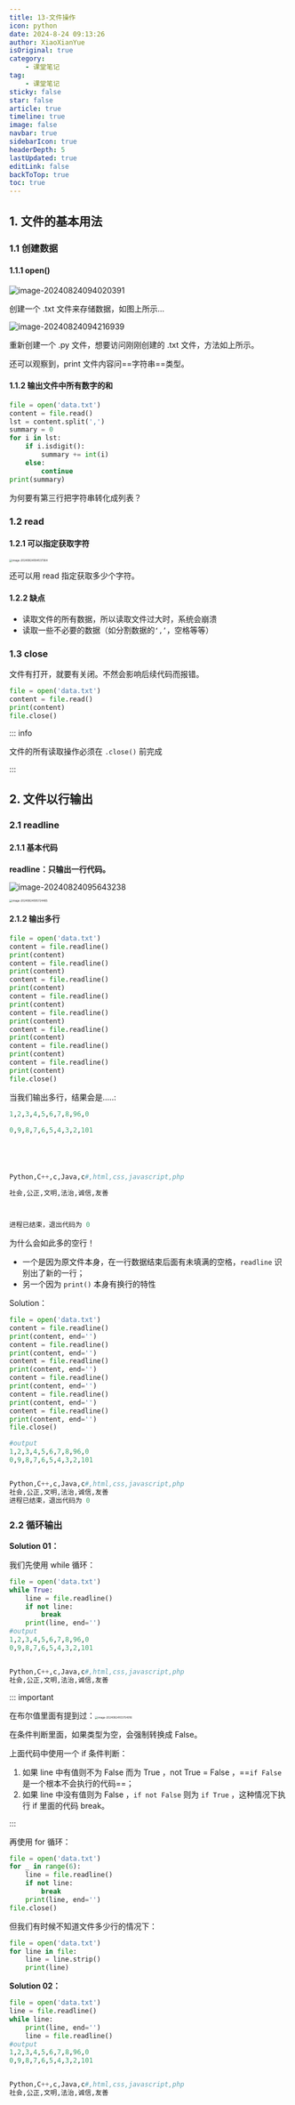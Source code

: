 ```yaml
---
title: 13-文件操作
icon: python
date: 2024-8-24 09:13:26
author: XiaoXianYue
isOriginal: true
category: 
    - 课堂笔记
tag:
    - 课堂笔记
sticky: false
star: false
article: true
timeline: true
image: false
navbar: true
sidebarIcon: true
headerDepth: 5
lastUpdated: true
editLink: false
backToTop: true
toc: true
---
```


## 1. 文件的基本用法

### 1.1 创建数据

#### 1.1.1 open()

![image-20240824094020391](./Document.assets/image-20240824094020391.png)

创建一个 .txt 文件来存储数据，如图上所示…

![image-20240824094216939](./Document.assets/image-20240824094216939.png)

重新创建一个 .py 文件，想要访问刚刚创建的 .txt 文件，方法如上所示。

还可以观察到，print 文件内容问==字符串==类型。



#### 1.1.2 输出文件中所有数字的和

```python
file = open('data.txt')
content = file.read()
lst = content.split(',')
summary = 0
for i in lst:
    if i.isdigit():
        summary += int(i)
    else:
        continue
print(summary)
```

为何要有第三行把字符串转化成列表？



### 1.2 read

#### 1.2.1 可以指定获取字符

<img src="./Document.assets/image-20240824094537364.png" alt="image-20240824094537364" style="zoom: 33%;" />

还可以用 read 指定获取多少个字符。

#### 1.2.2 缺点

- 读取文件的所有数据，所以读取文件过大时，系统会崩溃
- 读取一些不必要的数据（如分割数据的`‘,’`，空格等等）



### 1.3 close

文件有打开，就要有关闭。不然会影响后续代码而报错。

```python
file = open('data.txt')
content = file.read()
print(content)
file.close()
```

::: info

文件的所有读取操作必须在 `.close()` 前完成

:::

## 2.  文件以行输出

### 2.1 readline

#### 2.1.1 基本代码

**readline：只输出一行代码。**

![image-20240824095643238](./Document.assets/image-20240824095643238.png)

<img src="./Document.assets/image-20240824095724465.png" alt="image-20240824095724465" style="zoom:33%;" />

#### 2.1.2 输出多行

```python
file = open('data.txt')
content = file.readline()
print(content)
content = file.readline()
print(content)
content = file.readline()
print(content)
content = file.readline()
print(content)
content = file.readline()
print(content)
content = file.readline()
print(content)
content = file.readline()
print(content)
content = file.readline()
print(content)
file.close()
```

当我们输出多行，结果会是…..:

```python
1,2,3,4,5,6,7,8,96,0

0,9,8,7,6,5,4,3,2,101





Python,C++,c,Java,c#,html,css,javascript,php

社会,公正,文明,法治,诚信,友善



进程已结束，退出代码为 0
```

为什么会如此多的空行！

- 一个是因为原文件本身，在一行数据结束后面有未填满的空格，`readline` 识别出了新的一行；
- 另一个因为 `print()` 本身有换行的特性

Solution：

```python
file = open('data.txt')
content = file.readline()
print(content, end='')
content = file.readline()
print(content, end='')
content = file.readline()
print(content, end='')
content = file.readline()
print(content, end='')
content = file.readline()
print(content, end='')
content = file.readline()
print(content, end='')
file.close()

#output
1,2,3,4,5,6,7,8,96,0
0,9,8,7,6,5,4,3,2,101


Python,C++,c,Java,c#,html,css,javascript,php
社会,公正,文明,法治,诚信,友善
进程已结束，退出代码为 0
```



### 2.2 循环输出

**Solution 01：**

我们先使用 while 循环：

```python
file = open('data.txt')
while True:
    line = file.readline()
    if not line:
        break
    print(line, end='')
#output
1,2,3,4,5,6,7,8,96,0
0,9,8,7,6,5,4,3,2,101


Python,C++,c,Java,c#,html,css,javascript,php
社会,公正,文明,法治,诚信,友善
```

::: important

在布尔值里面有提到过：<img src="./Document.assets/image-20240824103754916.png" alt="image-20240824103754916" style="zoom:33%;" />

在条件判断里面，如果类型为空，会强制转换成 False。

上面代码中使用一个 if 条件判断：

1. 如果 line 中有值则不为 False 而为 True ，not True = False ，==`if False` 是一个根本不会执行的代码==；
2. 如果 line 中没有值则为 False ，`if not False` 则为 `if True` ，这种情况下执行 if 里面的代码 break。

:::

再使用 for 循环：

```python
file = open('data.txt')
for _ in range(6):
    line = file.readline()
    if not line:
        break
    print(line, end='')
file.close()
```

但我们有时候不知道文件多少行的情况下：

```python
file = open('data.txt')
for line in file:
    line = line.strip()
    print(line)
```



**Solution 02：**

```python
file = open('data.txt')
line = file.readline()
while line:
    print(line, end='')
    line = file.readline()
#output
1,2,3,4,5,6,7,8,96,0
0,9,8,7,6,5,4,3,2,101


Python,C++,c,Java,c#,html,css,javascript,php
社会,公正,文明,法治,诚信,友善
```

















